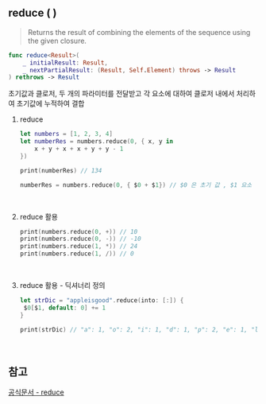 ## reduce ( )

> Returns the result of combining the elements of the sequence using the given closure.

```swift
func reduce<Result>(
    _ initialResult: Result,
    _ nextPartialResult: (Result, Self.Element) throws -> Result
) rethrows -> Result
```

초기값과 클로저, 두 개의 파라미터를 전달받고 각 요소에 대하여 클로저 내에서 처리하여 초기값에 누적하여 결합

1. reduce

   ```swift
   let numbers = [1, 2, 3, 4]
   let numberRes = numbers.reduce(0, { x, y in
       x + y + x + x + y + y - 1
   })

   print(numberRes) // 134

   numberRes = numbers.reduce(0, { $0 + $1}) // $0 은 초기 값 , $1 요소
   ```

   <br/>

2. reduce 활용

   ```swift
   print(numbers.reduce(0, +)) // 10
   print(numbers.reduce(0, -)) // -10
   print(numbers.reduce(1, *)) // 24
   print(numbers.reduce(1, /)) // 0
   ```

   <br/>

3. reduce 활용 - 딕셔너리 정의

   ```swift
   let strDic = "appleisgood".reduce(into: [:]) {
    $0[$1, default: 0] += 1
   }

   print(strDic) // "a": 1, "o": 2, "i": 1, "d": 1, "p": 2, "e": 1, "l": 1, "s": 1, "g": 1]
   ```

   <br/>

## 참고

[공식문서 - reduce](<https://developer.apple.com/documentation/swift/sequence/reduce(_:_:)>)

